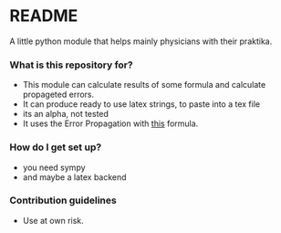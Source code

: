 # README #

A little python module that helps mainly physicians with their praktika.

### What is this repository for? ###

* This module can calculate results of some formula and calculate propageted errors.
* It can produce ready to use latex strings, to paste into a tex file
* its an alpha, not tested
* It uses the Error Propagation with [this](http://lectureonline.cl.msu.edu/~mmp/labs/error/rfunc.jpg) formula.

### How do I get set up? ###

* you need sympy
* and maybe a latex backend

### Contribution guidelines ###

* Use at own risk.